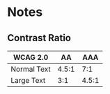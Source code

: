 # Notes

## Contrast Ratio

|WCAG 2.0   |AA   |AAA  |
|-----------|-----|-----|
|Normal Text|4.5:1|  7:1|
|Large Text |  3:1|4.5:1|
